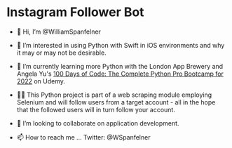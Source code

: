 # Instagram Follower Bot
- 👋 Hi, I’m @WilliamSpanfelner
- 👀 I’m interested in using Python with Swift in iOS environments and why it may or may not be desirable.
- 🌱 I’m currently learning more Python with the London App Brewery and Angela Yu's [100 Days of Code: 
The Complete Python Pro Bootcamp for 2022](https://www.udemy.com/course/100-days-of-code/) on Udemy.  

- 🧑‍💻 This Python project is part of a web scraping module employing Selenium and will follow users from a target account - all in the hope that the followed users will in turn follow your account.

- 💞️ I’m looking to collaborate on application development.
- 📫 How to reach me ... Twitter: @WSpanfelner